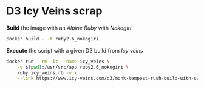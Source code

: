 # D3 Icy Veins scrap

**Build** the image with an *Alpine Ruby* with *Nokogiri*
```bash
docker build . -t ruby2.6_nokogiri
```

**Execute** the script with a given D3 build from *Icy veins*
```bash
docker run --rm -it --name icy_veins \
    -v $(pwd):/usr/src/app ruby2.6_nokogiri \
    ruby icy_veins.rb -v \
    --link https://www.icy-veins.com/d3/monk-tempest-rush-build-with-sunwuko
```